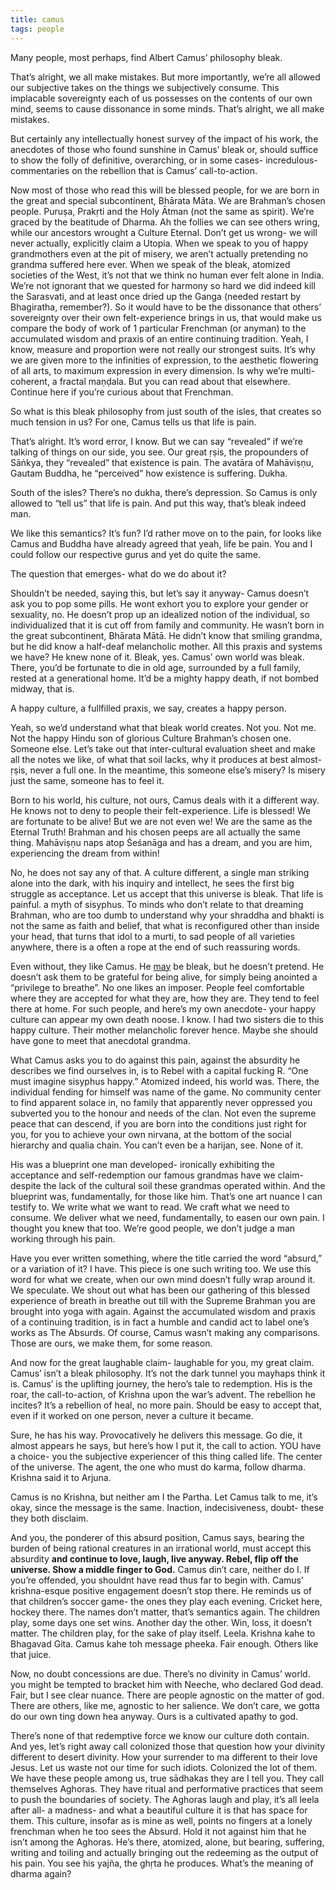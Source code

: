 ```yaml
---
title: camus
tags: people
---
```


Many people, most perhaps, find Albert Camus’ philosophy bleak.

That’s alright, we all make mistakes. But more importantly, we’re all allowed our subjective takes on the things we subjectively consume. This implacable sovereignty each of us possesses on the contents of our own mind, seems to cause dissonance in some minds. That’s alright, we all make mistakes.

But certainly any intellectually honest survey of the impact of his work, the anecdotes of those who found sunshine in Camus’ bleak or, should suffice to show the folly of definitive, overarching, or in some cases- incredulous- commentaries on the rebellion that is Camus’ call-to-action. 

Now most of those who read this will be blessed people, for we are born in the great and special subcontinent, Bhārata Māta. We are Brahman’s chosen people. Puruṣa, Prakṛti and the Holy Ātman (not the same as spirit). We’re graced by the beatitude of Dharma. Ah the follies we can see others wring, while our ancestors wrought a Culture Eternal. Don’t get us wrong- we will never actually, explicitly claim a Utopia. When we speak to you of happy grandmothers even at the pit of misery, we aren’t actually pretending no grandma suffered here ever. When we speak of the bleak, atomized societies of the West, it’s not that we think no human ever felt alone in India. We’re not ignorant that we quested for harmony so hard we did indeed kill the Sarasvati, and at least once dried up the Ganga (needed restart by Bhagiratha, remember?). So it would have to be the dissonance that others’ sovereignty over their own felt-experience brings in us, that would make us compare the body of work of 1 particular Frenchman (or anyman) to the accumulated wisdom and praxis of an entire continuing tradition. Yeah, I know, measure and proportion were not really our strongest suits. It’s why we are given more to the infinities of expression, to the aesthetic flowering of all arts, to maximum expression in every dimension. Is why we’re multi-coherent, a fractal maṇḍala. But you can read about that elsewhere. Continue here if you’re curious about that Frenchman.

So what is this bleak philosophy from just south of the isles, that creates so much tension in us? For one, Camus tells us that life is pain. 

That’s alright. It’s word error, I know. But we can say “revealed” if we’re talking of things on our side, you see. Our great ṛṣis, the propounders of Sāṅkya, they “revealed” that existence is pain. The avatāra of Mahāviṣṇu, Gautam Buddha, he “perceived” how existence is suffering. Dukha. 

South of the isles? There’s no dukha, there’s depression. So Camus is only allowed to “tell us” that life is pain. And put this way, that’s bleak indeed man.

We like this semantics? It’s fun? I’d rather move on to the pain, for looks like Camus and Buddha have already agreed that yeah, life be pain. You and I could follow our respective gurus and yet do quite the same. 

The question that emerges- what do we do about it?

Shouldn’t be needed, saying this, but let’s say it anyway- Camus doesn’t ask you to pop some pills. He wont exhort you to explore your gender or sexuality, no. He doesn’t prop up an idealized notion of the individual, so individualized that it is cut off from family and community. He wasn’t born in the great subcontinent, Bhārata Mātā. He didn’t know that smiling grandma, but he did know a half-deaf melancholic mother. All this praxis and systems we have? He knew none of it. Bleak, yes. Camus’ own world was bleak. There, you’d be fortunate to die in old age, surrounded by a full family, rested at a generational home. It’d be a mighty happy death, if not bombed midway, that is.

A happy culture, a fullfilled praxis, we say, creates a happy person.

Yeah, so we’d understand what that bleak world creates. Not you. Not me. Not the happy Hindu son of glorious Culture Brahman’s chosen one. Someone else. Let’s take out that inter-cultural evaluation sheet and make all the notes we like, of what that soil lacks, why it produces at best almost-ṛṣis, never a full one. In the meantime, this someone else’s misery? Is misery just the same, someone has to feel it. 

Born to his world, his culture, not ours, Camus deals with it a different way. He knows not to deny to people their felt-experience. Life is blessed! We are fortunate to be alive! But we are not even we! We are the same as the Eternal Truth! Brahman and his chosen peeps are all actually the same thing. Mahāviṣṇu naps atop Śeśanāga and has a dream, and you are him, experiencing the dream from within!

No, he does not say any of that. A culture different, a single man striking alone into the dark, with his inquiry and intellect, he sees the first big struggle as acceptance. Let us accept that this universe is bleak. That life is painful. a myth of sisyphus. To minds who don’t relate to that dreaming Brahman, who are too dumb to understand why your shraddha and bhakti is not the same as faith and belief, that what is reconfigured other than inside your head, that turns that idol to a murti, to sad people of all varieties anywhere, there is a often a rope at the end of such reassuring words.

Even without, they like Camus. He [may](http://may.be) be bleak, but he doesn’t pretend. He doesn’t ask them to be grateful for being alive, for simply being anointed a “privilege to breathe”. No one likes an imposer. People feel comfortable where they are accepted for what they are, how they are. They tend to feel there at home. For such people, and here’s my own anecdote- your happy culture can appear my own death noose. I know. I had two sisters die to this happy culture. Their mother melancholic forever hence. Maybe she should have gone to meet that anecdotal grandma. 

What Camus asks you to do against this pain, against the absurdity he describes we find ourselves in, is to Rebel with a capital fucking R. “One must imagine sisyphus happy.” Atomized indeed, his world was. There, the individual fending for himself was name of the game. No community center to find apparent solace in, no family that apparently never oppressed you subverted you to the honour and needs of the clan. Not even the supreme peace that can descend, if you are born into the conditions just right for you, for you to achieve your own nirvana, at the bottom of the social hierarchy and qualia chain. You can’t even be a harijan, see. None of it. 

His was a blueprint one man developed- ironically exhibiting the acceptance and self-redemption our famous grandmas have we claim- despite the lack of the cultural soil these grandmas operated within. And the blueprint was, fundamentally, for those like him. That’s one art nuance I can testify to. We write what we want to read. We craft what we need to consume. We deliver what we need, fundamentally, to easen our own pain. I thought you knew that too. We’re good people, we don’t judge a man working through his pain.

Have you ever written something, where the title carried the word “absurd,” or a variation of it? I have. This piece is one such writing too. We use this word for what we create, when our own mind doesn’t fully wrap around it. We speculate. We shout out what has been our gathering of this blessed experience of breath in breathe out till with the Supreme Brahman you are brought into yoga with again. Against the accumulated wisdom and praxis of a continuing tradition, is in fact a humble and candid act to label one’s works as The Absurds. Of course, Camus wasn’t making any comparisons. Those are ours, we make them, for some reason. 

And now for the great laughable claim- laughable for you, my great claim. Camus’ isn’t a bleak philosophy. It’s not the dark tunnel you mayhaps think it is. Camus’ is the uplifting journey, the hero’s tale to redemption. His is the roar, the call-to-action, of Krishna upon the war’s advent. The rebellion he incites? It’s a rebellion of heal, no more pain. Should be easy to accept that, even if it worked on one person, never a culture it became. 

Sure, he has his way. Provocatively he delivers this message. Go die, it almost appears he says, but here’s how I put it, the call to action. YOU have a choice- you the subjective experiencer of this thing called life. The center of the universe. The agent, the one who must do karma, follow dharma. Krishna said it to Arjuna.

Camus is no Krishna, but neither am I the Partha. Let Camus talk to me, it’s okay, since the message is the same. Inaction, indecisiveness, doubt- these they both disclaim.

And you, the ponderer of this absurd position, Camus says, bearing the burden of being rational creatures in an irrational world, must accept this absurdity **and continue to love, laugh, live anyway. Rebel, flip off the universe. Show a middle finger to God.** Camus din’t care, neither do I. If you’re offended, you shouldnt have read thus far to begin with. Camus’ krishna-esque positive engagement doesn’t stop there. He reminds us of that children’s soccer game- the ones they play each evening. Cricket here, hockey there. The names don’t matter, that’s semantics again. The children play, some days one set wins. Another day the other. Win, loss, it doesn’t matter. The children play, for the sake of play itself. Leela. Krishna kahe to Bhagavad Gita. Camus kahe toh message pheeka. Fair enough. Others like that juice.

Now, no doubt concessions are due. There’s no divinity in Camus’ world. you might be tempted to bracket him with Neeche, who declared God dead. Fair, but I see clear nuance. There are people agnostic on the matter of god. There are others, like me, agnostic to her salience. We don’t care, we gotta do our own ting down hea anyway. Ours is a cultivated apathy to god. 

There’s none of that redemptive force we know our culture doth contain. And yes, let’s right away call colonized those that question how your divinity different to desert divinity. How your surrender to ma different to their love Jesus. Let us waste not our time for such idiots. Colonized the lot of them. We have these people among us, true sādhakas they are I tell you. They call themselves Aghoras. They have ritual and performative practices that seem to push the boundaries of society. The Aghoras laugh and play, it’s all leela after all- a madness- and what a beautiful culture it is that has space for them. This culture, insofar as is mine as well, points no fingers at a lonely frenchman when he too sees the Absurd. Hold it not against him that he isn’t among the Aghoras. He’s there, atomized, alone, but bearing, suffering, writing and toiling and actually bringing out the redeeming as the output of his pain. You see his yajña, the ghṛta he produces. What’s the meaning of dharma again?
